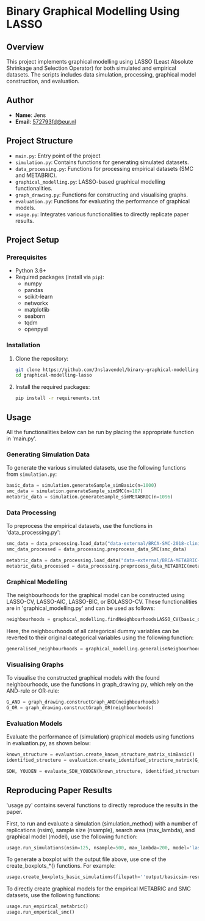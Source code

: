 # Binary Graphical Modelling Using LASSO

## Overview

This project implements graphical modelling using LASSO (Least Absolute Shrinkage and Selection Operator) for both simulated and empirical datasets. The scripts includes data simulation, processing, graphical model construction, and evaluation. 

## Author

- **Name**: Jens 
- **Email**: 572793fd@eur.nl

## Project Structure

- `main.py`: Entry point of the project
- `simulation.py`: Contains functions for generating simulated datasets.
- `data_processing.py`: Functions for processing empirical datasets (SMC and METABRIC).
- `graphical_modelling.py`: LASSO-based graphical modelling functionalities.
- `graph_drawing.py`: Functions for constructing and visualising graphs.
- `evaluation.py`: Functions for evaluating the performance of graphical models.
- `usage.py`: Integrates various functionalities to directly replicate paper results.

## Project Setup

### Prerequisites

- Python 3.6+
- Required packages (install via `pip`):
  - numpy
  - pandas
  - scikit-learn
  - networkx
  - matplotlib
  - seaborn
  - tqdm
  - openpyxl 

### Installation

1. Clone the repository:
    ```bash
    git clone https://github.com/Jnslavendel/binary-graphical-modelling-using-lasso.git
    cd graphical-modelling-lasso
    ```
2. Install the required packages:
    ```bash
    pip install -r requirements.txt
    ```

## Usage 

All the functionalities below can be run by placing the appropriate function in 'main.py'.

### Generating Simulation Data

To generate the various simulated datasets, use the following functions from `simulation.py`:

```python
basic_data = simulation.generateSample_simBasic(n=1000)
smc_data = simulation.generateSample_simSMC(n=187)
metabric_data = simulation.generateSample_simMETABRIC(n=1096)
```

### Data Processing

To preprocess the empirical datasets, use the functions in 'data_processing.py':

```python
smc_data = data_processing.load_data("data-external/BRCA-SMC-2018-clinical-data.tsv")
smc_data_processed = data_processing.preprocess_data_SMC(smc_data)

metabric_data = data_processing.load_data("data-external/BRCA-METABRIC-2012-2016-clinical-data.tsv")
metabric_data_processed = data_processing.preprocess_data_METABRIC(metabric_data)
```

### Graphical Modelling
The neighbourhoods for the graphical model can be constructed using LASSO-CV, LASSO-AIC, LASSO-BIC, or BOLASSO-CV. These functionalities are in 'graphical_modelling.py' and can be used as follows:

```python
neighbourhoods = graphical_modelling.findNeighbourhoodsLASSO_CV(basic_data, max_lambda=200)
```

Here, the neighbourhoods of all categorical dummy variables can be reverted to their original categorical variables using the following function:

```python
generalised_neighbourhoods = graphical_modelling.generaliseNeigbourhoodsToCategories(neighbourhoods)
```

### Visualising Graphs
To visualise the constructed graphical models with the found neighbourhoods, use the functions in graph_drawing.py, which rely on the AND-rule or OR-rule:

```python
G_AND = graph_drawing.constructGraph_AND(neighbourhoods)
G_OR = graph_drawing.constructGraph_OR(neighbourhoods)
```

### Evaluation Models
Evaluate the performance of (simulation) graphical models using functions in evaluation.py, as shown below:

```python
known_structure = evaluation.create_known_structure_matrix_simBasic()
identified_structure = evaluation.create_identified_structure_matrix(G_AND, ["X1", "X2", "X3", "X4", "X5"])

SDH, YOUDEN = evaluate_SDH_YOUDEN(known_structure, identified_structure)
```

## Reproducing Paper Results

'usage.py' contains several functions to directly reproduce the results in the paper.

First, to run and evaluate a simulation (simulation_method) with a number of replications (nsim), sample size (nsample), search area (max_lambda), and graphical model (model), use the following function:
```python
usage.run_simulations(nsim=125, nsample=500, max_lambda=200, model='lasso-aic', simulation_method='basic', output_file='output/basicsim-results-lasso-aic-500')
```

To generate a boxplot with the output file above, use one of the create_boxplots_*() functions. For example: 

```python
usage.create_boxplots_basic_simulations(filepath=''output/basicsim-results-lasso-aic-500')
```

To directly create graphical models for the empirical METABRIC and SMC datasets, use the following functions:
```python
usage.run_empirical_metabric()
usage.run_emperical_smc()
```


